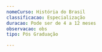 ```yaml
---
nomeCurso: História do Brasil
classificacao: Especialização
duracao: Pode ser de 4 a 12 meses
observacao: obs
tipo: Pós Graduação

---
```


